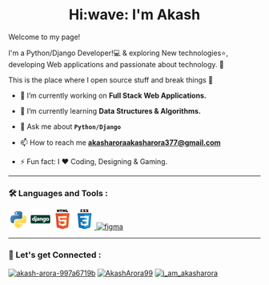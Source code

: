 <h1 align="center" dir="auto">Hi:wave: I'm Akash</h1>

<p>Welcome to my page!</p>

<p dir="auto">I'm a Python/Django Developer!💻 & exploring New technologies⭐, developing Web applications and passionate about technology. 🚀</p>
<p dir="auto">This is the place where I open source stuff and break things <g-emoji class="g-emoji" alias="rofl" fallback-src="https://github.githubassets.com/images/icons/emoji/unicode/1f923.png">🤣</g-emoji></p>

- 🔭 I’m currently working on **Full Stack Web Applications.**

- 🌱 I’m currently learning **Data Structures & Algorithms.**

- 💬 Ask me about <code>**Python/Django**</code>

- 📫 How to reach me **akasharoraakasharora377@gmail.com**

- ⚡ Fun fact: I ❤️ Coding, Designing & Gaming.

<hr>

<h3 align="left"> <g-emoji class="g-emoji" alias="hammer_and_wrench" fallback-src="https://github.githubassets.com/images/icons/emoji/unicode/1f6e0.png">🛠</g-emoji>   Languages and Tools :</h3>
<p align="left">
  
<a href="https://www.python.org" target="_blank" rel="noreferrer"> <img src="https://raw.githubusercontent.com/devicons/devicon/master/icons/python/python-original.svg" alt="python" width="40" height="40"/></a> <a href="https://www.djangoproject.com/" target="_blank" rel="noreferrer"> <img src="https://raw.githubusercontent.com/devicons/devicon/master/icons/django/django-original.svg" alt="django" width="40" height="40"/></a> <a href="https://www.w3.org/html/" target="_blank" rel="noreferrer"> <img src="https://raw.githubusercontent.com/devicons/devicon/master/icons/html5/html5-original-wordmark.svg" alt="html5" width="40" height="40"/></a> <a href="https://www.w3schools.com/css/" target="_blank" rel="noreferrer"> <img src="https://raw.githubusercontent.com/devicons/devicon/master/icons/css3/css3-original-wordmark.svg" alt="css3" width="40" height="40"/> </a> <a href="https://www.figma.com/" target="_blank" rel="noreferrer"> <img src="https://www.vectorlogo.zone/logos/figma/figma-icon.svg" alt="figma" width="40" height="40"/> </a></p>

<hr>

<h3 align="left">🔗 Let's get Connected :</h3>

<p align="left" dir="auto">

<a href="https://linkedin.com/in/akash-arora-997a6719b" rel="nofollow"><img align="center" src="https://raw.githubusercontent.com/rahuldkjain/github-profile-readme-generator/master/src/images/icons/Social/linked-in-alt.svg" alt="akash-arora-997a6719b" height="30" width="40" style="max-width: 100%;"></a>
<a href="https://twitter.com/AkashArora99" rel="nofollow"><img align="center" src="https://raw.githubusercontent.com/rahuldkjain/github-profile-readme-generator/master/src/images/icons/Social/twitter.svg" alt="AkashArora99" height="30" width="40" style="max-width: 100%;"></a>
<a href="https://www.instagram.com/i_am_akasharora/" rel="nofollow"><img align="center" src="https://raw.githubusercontent.com/rahuldkjain/github-profile-readme-generator/master/src/images/icons/Social/instagram.svg" alt="i_am_akasharora" height="30" width="40" style="max-width: 100%;"></a>
</p>

<!--
**AkashArora11/AkashArora11** is a ✨ _special_ ✨ repository because its `README.md` (this file) appears on your GitHub profile.

Here are some ideas to get you started:

- 🔭 I’m currently working on ...
- 🌱 I’m currently learning ...
- 👯 I’m looking to collaborate on ...
- 🤔 I’m looking for help with ...
- 💬 Ask me about ...
- 📫 How to reach me: ...
- 😄 Pronouns: ...
- ⚡ Fun fact: ...
-->

